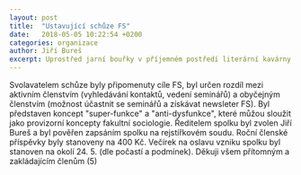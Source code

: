 ```yaml
---
layout: post
title:  "Ustavující schůze FS"
date:   2018-05-05 10:22:54 +0200
categories: organizace
author: Jiří Bureš
excerpt: Uprostřed jarní bouřky v příjemném postředí literární kavárny na Vinohradech a za hudby alba Awesome Wave od anglické skupiny Alt-J vzešla v život nezisková organizace Fakultní sociologie, z.s. 
---
```


Svolavatelem schůze byly připomenuty cíle FS, byl určen rozdíl mezi aktivním členstvím (vyhledávání kontaktů, vedení seminářů) a obyčejným členstvím (možnost účastnit se seminářů a získávat newsleter FS).
Byl představen koncept "super-funkce" a "anti-dysfunkce", které můžou sloužit jako provizorní koncepty fakultní sociologie. 
Ředitelem spolku byl zvolen Jiří Bureš a byl pověřen zapsáním spolku na rejstířkovém soudu. 
Roční členské příspěvky byly stanoveny na 400 Kč. 
Večírek na oslavu vzniku spolku byl stanoven na okolí 24. 5. (dle počastí a podmínek). 
Děkuji všem přítomným a zakládajícím členům (5) 
